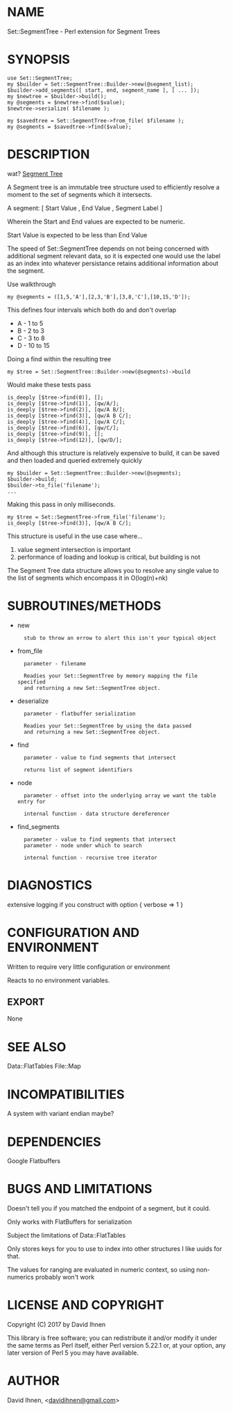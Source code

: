 # NAME

Set::SegmentTree - Perl extension for Segment Trees

# SYNOPSIS

    use Set::SegmentTree;
    my $builder = Set::SegmentTree::Builder->new(@segment_list);
    $builder->add_segments([ start, end, segment_name ], [ ... ]);
    my $newtree = $builder->build();
    my @segments = $newtree->find($value);
    $newtree->serialize( $filename );

    my $savedtree = Set::SegmentTree->from_file( $filename );
    my @segments = $savedtree->find($value);

# DESCRIPTION

wat? [Segment Tree](https://en.wikipedia.org/wiki/Segment_tree)

A Segment tree is an immutable tree structure used to efficiently
resolve a moment to the set of segments which it intersects.

A segment:
 \[ Start Value , End Value , Segment Label \]

Wherein the Start and End values are expected to be numeric.

Start Value is expected to be less than End Value

The speed of Set::SegmentTree depends on not being concerned
with additional segment relevant data, so it is expected one would
use the label as an index into whatever persistance retains
additional information about the segment.

Use walkthrough

    my @segments = ([1,5,'A'],[2,3,'B'],[3,8,'C'],[10,15,'D']);

This defines four intervals which both do and don't overlap 
 - A - 1 to 5
 - B - 2 to 3
 - C - 3 to 8
 - D - 10 to 15

Doing a find within the resulting tree 

    my $tree = Set::SegmentTree::Builder->new(@segments)->build

Would make these tests pass

    is_deeply [$tree->find(0)], [];
    is_deeply [$tree->find(1)], [qw/A/];
    is_deeply [$tree->find(2)], [qw/A B/];
    is_deeply [$tree->find(3)], [qw/A B C/];
    is_deeply [$tree->find(4)], [qw/A C/];
    is_deeply [$tree->find(6)], [qw/C/];
    is_deeply [$tree->find(9)], [];
    is_deeply [$tree->find(12)], [qw/D/];

And although this structure is relatively expensive to build, 
it can be saved and then loaded and queried extremely quickly

    my $builder = Set::SegmentTree::Builder->new(@segments);
    $builder->build;
    $builder->to_file('filename');
    ...

Making this pass in only milliseconds.

    my $tree = Set::SegmentTree->from_file('filename');
    is_deeply [$tree->find(3)], [qw/A B C/];

This structure is useful in the use case where...

1) value segment intersection is important
1) performance of loading and lookup is critical, but building is not

The Segment Tree data structure allows you to resolve any single value to the
list of segments which encompass it in O(log(n)+nk) 

# SUBROUTINES/METHODS

- new

        stub to throw an errow to alert this isn't your typical object

- from\_file

        parameter - filename

        Readies your Set::SegmentTree by memory mapping the file specified
        and returning a new Set::SegmentTree object.

- deserialize

        parameter - flatbuffer serialization

        Readies your Set::SegmentTree by using the data passed
        and returning a new Set::SegmentTree object.

- find

        parameter - value to find segments that intersect

        returns list of segment identifiers

- node

        parameter - offset into the underlying array we want the table entry for

        internal function - data structure dereferencer

- find\_segments

        parameter - value to find segments that intersect
        parameter - node under which to search

        internal function - recursive tree iterator

# DIAGNOSTICS

extensive logging if you construct with option { verbose => 1 }

# CONFIGURATION AND ENVIRONMENT

Written to require very little configuration or environment

Reacts to no environment variables.

## EXPORT

None

# SEE ALSO

Data::FlatTables
File::Map

# INCOMPATIBILITIES

A system with variant endian maybe?

# DEPENDENCIES

Google Flatbuffers

# BUGS AND LIMITATIONS

Doesn't tell you if you matched the endpoint
of a segment, but it could.

Only works with FlatBuffers for serialization

Subject the limitations of Data::FlatTables

Only stores keys for you to use to index into other structures
I like uuids for that.

The values for ranging are evaluated in numeric context, so using
non-numerics probably won't work

# LICENSE AND COPYRIGHT

Copyright (C) 2017 by David Ihnen

This library is free software; you can redistribute it and/or modify
it under the same terms as Perl itself, either Perl version 5.22.1 or,
at your option, any later version of Perl 5 you may have available.

# AUTHOR

David Ihnen, &lt;davidihnen@gmail.com>
